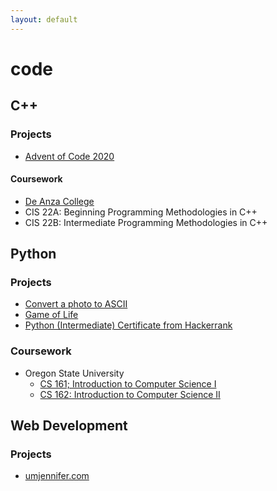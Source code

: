 ```yaml
---
layout: default
---
```

# code

## C++
### Projects
-  [Advent of Code 2020](https://github.com/umjennifer/AdventOfCode2020)
#### Coursework
-  [De Anza College](https://www.deanza.edu/cis/courses.html)
  - CIS 22A: Beginning Programming Methodologies in C++
  - CIS 22B: Intermediate Programming Methodologies in C++

## Python
### Projects
- [Convert a photo to ASCII](https://github.com/umjennifer/photo_to_ascii)
- [Game of Life](https://github.com/umjennifer/gameoflife)
- [Python (Intermediate) Certificate from Hackerrank](https://www.hackerrank.com/certificates/a8fb8dbd81d0)
### Coursework
- Oregon State University
  - [CS 161; Introduction to Computer Science I](https://ecampus.oregonstate.edu/soc/ecatalog/ecoursedetail.htm?termcode=all&coursenumber=161&subject=CS)
  - [CS 162: Introduction to Computer Science II](https://ecampus.oregonstate.edu/soc/ecatalog/ecoursedetail.htm?termcode=all&subject=CS&coursenumber=162)

## Web Development
### Projects
- [umjennifer.com](http://umjennifer.com/)
